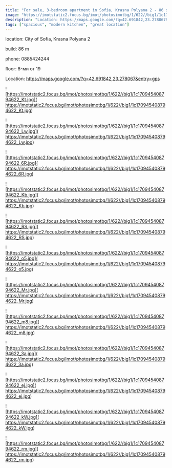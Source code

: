 ```yaml
---
title: "For sale, 3-bedroom apartment in Sofia, Krasna Polyana 2 - 86 sq.m / 139000 EUR :: imot.bg Ad."
image: "https://imotstatic2.focus.bg/imot/photosimotbg/1/622//big1/1c170945408794622_et.jpg"
description: "Location: https://maps.google.com/?q=42.691842,23.278067&entry=gps"
tags: ["spacious", "modern kitchen", "great location"]
---
```


location: City of Sofia, Krasna Polyana 2

build: 86 m

phone: 0885424244

floor: 8-ми от 19

Location: https://maps.google.com/?q=42.691842,23.278067&entry=gps


![https://imotstatic2.focus.bg/imot/photosimotbg/1/622//big1/1c170945408794622_Kt.jpg]( https://imotstatic2.focus.bg/imot/photosimotbg/1/622//big1/1c170945408794622_Kt.jpg)


![https://imotstatic2.focus.bg/imot/photosimotbg/1/622//big1/1c170945408794622_Lw.jpg]( https://imotstatic2.focus.bg/imot/photosimotbg/1/622//big1/1c170945408794622_Lw.jpg)


![https://imotstatic2.focus.bg/imot/photosimotbg/1/622//big1/1c170945408794622_6R.jpg]( https://imotstatic2.focus.bg/imot/photosimotbg/1/622//big1/1c170945408794622_6R.jpg)


![https://imotstatic2.focus.bg/imot/photosimotbg/1/622//big1/1c170945408794622_Kb.jpg]( https://imotstatic2.focus.bg/imot/photosimotbg/1/622//big1/1c170945408794622_Kb.jpg)


![https://imotstatic2.focus.bg/imot/photosimotbg/1/622//big1/1c170945408794622_RS.jpg]( https://imotstatic2.focus.bg/imot/photosimotbg/1/622//big1/1c170945408794622_RS.jpg)


![https://imotstatic2.focus.bg/imot/photosimotbg/1/622//big1/1c170945408794622_o5.jpg]( https://imotstatic2.focus.bg/imot/photosimotbg/1/622//big1/1c170945408794622_o5.jpg)


![https://imotstatic2.focus.bg/imot/photosimotbg/1/622//big1/1c170945408794622_Mr.jpg]( https://imotstatic2.focus.bg/imot/photosimotbg/1/622//big1/1c170945408794622_Mr.jpg)


![https://imotstatic2.focus.bg/imot/photosimotbg/1/622//big1/1c170945408794622_m8.jpg]( https://imotstatic2.focus.bg/imot/photosimotbg/1/622//big1/1c170945408794622_m8.jpg)


![https://imotstatic2.focus.bg/imot/photosimotbg/1/622//big1/1c170945408794622_3a.jpg]( https://imotstatic2.focus.bg/imot/photosimotbg/1/622//big1/1c170945408794622_3a.jpg)


![https://imotstatic2.focus.bg/imot/photosimotbg/1/622//big1/1c170945408794622_ej.jpg]( https://imotstatic2.focus.bg/imot/photosimotbg/1/622//big1/1c170945408794622_ej.jpg)


![https://imotstatic2.focus.bg/imot/photosimotbg/1/622//big1/1c170945408794622_kW.jpg]( https://imotstatic2.focus.bg/imot/photosimotbg/1/622//big1/1c170945408794622_kW.jpg)


![https://imotstatic2.focus.bg/imot/photosimotbg/1/622//big1/1c170945408794622_rm.jpg]( https://imotstatic2.focus.bg/imot/photosimotbg/1/622//big1/1c170945408794622_rm.jpg)


